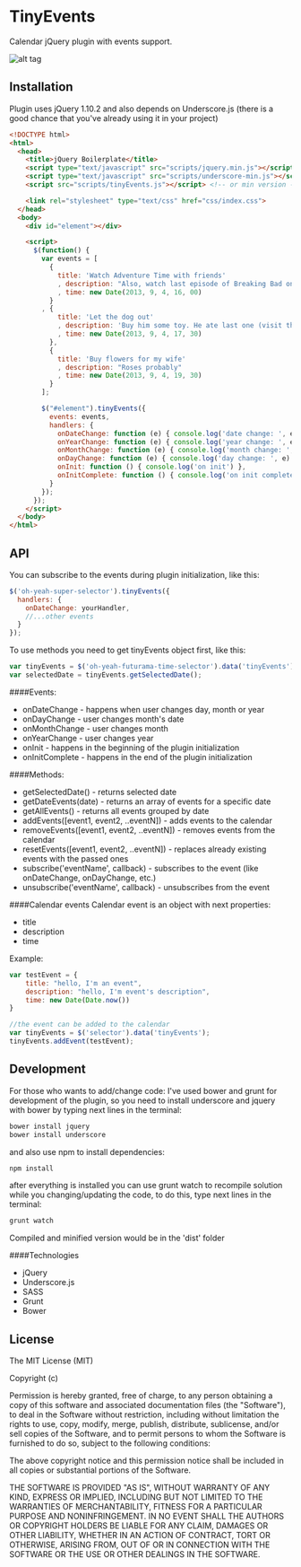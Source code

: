 TinyEvents
==========

Calendar jQuery plugin with events support.


![alt tag](http://i41.tinypic.com/k4utj7.png)


Installation
------------
Plugin uses  jQuery 1.10.2 and also depends on Underscore.js (there is a good chance that you've already using it in your project)

```html
<!DOCTYPE html>
<html>
  <head>
    <title>jQuery Boilerplate</title>
    <script type="text/javascript" src="scripts/jquery.min.js"></script>
    <script type="text/javascript" src="scripts/underscore-min.js"></script>
    <script src="scripts/tinyEvents.js"></script> <!-- or min version -->

    <link rel="stylesheet" type="text/css" href="css/index.css">
  </head>
  <body>
    <div id="element"></div>

    <script>
      $(function() {
        var events = [
          {
            title: 'Watch Adventure Time with friends'
            , description: "Also, watch last episode of Breaking Bad one more time"
            , time: new Date(2013, 9, 4, 16, 00)
          }
        , {
            title: 'Let the dog out'
            , description: 'Buy him some toy. He ate last one (visit the doctor!)'
            , time: new Date(2013, 9, 4, 17, 30)
          },
          {
            title: 'Buy flowers for my wife'
            , description: "Roses probably"
            , time: new Date(2013, 9, 4, 19, 30)
          }
        ];

        $("#element").tinyEvents({
          events: events,
          handlers: {
            onDateChange: function (e) { console.log('date change: ', e) },
            onYearChange: function (e) { console.log('year change: ', e) },
            onMonthChange: function (e) { console.log('month change: ', e) },
            onDayChange: function (e) { console.log('day change: ', e) },
            onInit: function () { console.log('on init') },
            onInitComplete: function () { console.log('on init complete') },
          }
        });
      });
    </script>
  </body>
</html>
```

API
---
You can subscribe to the events during plugin initialization, like this:
```javascript
$('oh-yeah-super-selector').tinyEvents({
  handlers: {
    onDateChange: yourHandler,
    //...other events
  }
});
```

To use methods you need to get tinyEvents object first, like this:
```javascript
var tinyEvents = $('oh-yeah-futurama-time-selector').data('tinyEvents');
var selectedDate = tinyEvents.getSelectedDate();
```

####Events:
- onDateChange - happens when user changes day, month or year
- onDayChange - user changes month's date
- onMonthChange - user changes month
- onYearChange - user changes year
- onInit - happens in the beginning of the plugin initialization
- onInitComplete - happens in the end of the plugin initialization

####Methods:
- getSelectedDate() - returns selected date
- getDateEvents(date) - returns an array of events for a specific date
- getAllEvents() - returns all events grouped by date
- addEvents([event1, event2, ..eventN]) - adds events to the calendar
- removeEvents([event1, event2, ..eventN]) - removes events from the calendar
- resetEvents([event1, event2, ..eventN]) - replaces already existing events with the passed ones
- subscribe('eventName', callback) - subscribes to the event (like onDateChange, onDayChange, etc.)
- unsubscribe('eventName', callback) - unsubscribes from the event

####Calendar events
Calendar event is an object with next properties:
- title
- description
- time

Example:
```javascript
var testEvent = {
    title: "hello, I'm an event",
    description: "hello, I'm event's description",
    time: new Date(Date.now())
}

//the event can be added to the calendar
var tinyEvents = $('selector').data('tinyEvents');
tinyEvents.addEvent(testEvent);
```

Development
-----------
For those who wants to add/change code:
I've used bower and grunt for development of the plugin, so you need to install
underscore and jquery with bower by typing next lines in the terminal:

```sh
bower install jquery
bower install underscore
```

and also use npm to install dependencies:

```sh
npm install
```

after everything is installed you can use grunt watch to recompile solution while
you changing/updating the code, to do this, type next lines in the terminal:

```sh
grunt watch
```

Compiled and minified version would be in the 'dist' folder

####Technologies
- jQuery
- Underscore.js
- SASS
- Grunt
- Bower

License
-------
The MIT License (MIT)

Copyright (c) <year> <copyright holders>

Permission is hereby granted, free of charge, to any person obtaining a copy
of this software and associated documentation files (the "Software"), to deal
in the Software without restriction, including without limitation the rights
to use, copy, modify, merge, publish, distribute, sublicense, and/or sell
copies of the Software, and to permit persons to whom the Software is
furnished to do so, subject to the following conditions:

The above copyright notice and this permission notice shall be included in
all copies or substantial portions of the Software.

THE SOFTWARE IS PROVIDED "AS IS", WITHOUT WARRANTY OF ANY KIND, EXPRESS OR
IMPLIED, INCLUDING BUT NOT LIMITED TO THE WARRANTIES OF MERCHANTABILITY,
FITNESS FOR A PARTICULAR PURPOSE AND NONINFRINGEMENT. IN NO EVENT SHALL THE
AUTHORS OR COPYRIGHT HOLDERS BE LIABLE FOR ANY CLAIM, DAMAGES OR OTHER
LIABILITY, WHETHER IN AN ACTION OF CONTRACT, TORT OR OTHERWISE, ARISING FROM,
OUT OF OR IN CONNECTION WITH THE SOFTWARE OR THE USE OR OTHER DEALINGS IN
THE SOFTWARE.
